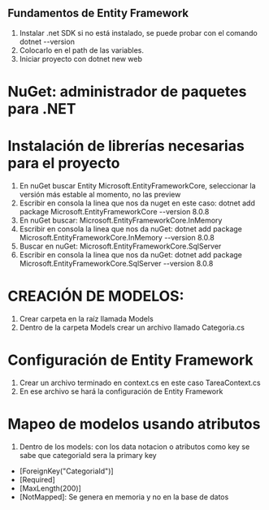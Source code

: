 ## Fundamentos de Entity Framework

1. Instalar .net SDK si no está instalado, se puede probar con el comando dotnet --version
2. Colocarlo en el path de las variables.
3. Iniciar proyecto con dotnet new web

# NuGet: administrador de paquetes para .NET

# Instalación de librerías necesarias para el proyecto

1. En nuGet buscar Entity Microsoft.EntityFrameworkCore, seleccionar la versión más estable al momento, no las preview
2. Escribir en consola la linea que nos da nuget en este caso: dotnet add package Microsoft.EntityFrameworkCore --version 8.0.8
3. En nuGet buscar: Microsoft.EntityFrameworkCore.InMemory
4. Escribir en consola la linea que nos da nuGet: dotnet add package Microsoft.EntityFrameworkCore.InMemory --version 8.0.8
5. Buscar en nuGet: Microsoft.EntityFrameworkCore.SqlServer
6. Escribir en consola la linea que nos da nuGet: dotnet add package Microsoft.EntityFrameworkCore.SqlServer --version 8.0.8

# CREACIÓN DE MODELOS:

1. Crear carpeta en la raíz llamada Models
2. Dentro de la carpeta Models crear un archivo llamado Categoria.cs

# Configuración de Entity Framework

1. Crear un archivo terminado en context.cs en este caso TareaContext.cs
2. En ese archivo se hará la configuración de Entity Framework

# Mapeo de modelos usando atributos

1. Dentro de los models: con los data notacion o atributos como key se sabe que categoriaId sera la primary key

- [ForeignKey("CategoriaId")]
- [Required]
- [MaxLength(200)]
- [NotMapped]: Se genera en memoria y no en la base de datos
